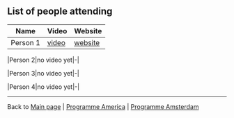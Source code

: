 ## List of people attending

|Name|Video|Website|
|---|---|---|
|Person 1|[video](./videos/testvid.mp4)|[website](https://kletskoppenfestival.nl)|

|Person 2|no video yet|-|

|Person 3|no video yet|-|

|Person 4|no video yet|-|

---

Back to [Main page](./Programma.md) | [Programme America](./program_america.md) | [Programme Amsterdam](./program_amsterdam.md)